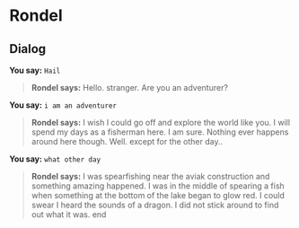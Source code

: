 # Rondel


## Dialog

**You say:** `Hail`



>**Rondel says:** Hello. stranger.  Are you an adventurer?

**You say:** `i am an adventurer`



>**Rondel says:** I wish I could go off and explore the world like you.  I will spend my days as a fisherman here. I am sure.  Nothing ever happens around here though.  Well. except for the other day..

**You say:** `what other day`



>**Rondel says:** I was spearfishing near the aviak construction and something amazing happened.  I was in the middle of spearing a fish when something at the bottom of the lake began to glow red.  I could swear I heard the sounds of a dragon. I did not stick around to find out what it was.
end





